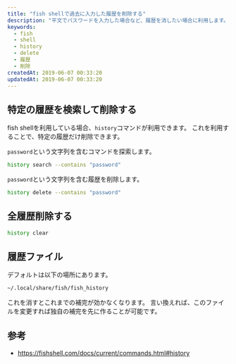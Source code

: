 ```yaml
---
title: "fish shellで過去に入力した履歴を削除する"
description: "平文でパスワードを入力した場合など、履歴を消したい場合に利用します。"
keywords:
  - fish
  - shell
  - history
  - delete
  - 履歴
  - 削除
createdAt: 2019-06-07 00:33:20
updatedAt: 2019-06-07 00:33:20
---
```


## 特定の履歴を検索して削除する

fish shellを利用している場合、`history`コマンドが利用できます。
これを利用することで、特定の履歴だけ削除できます。

`password`という文字列を含むコマンドを探索します。

```bash
history search --contains "password"
```

`password`という文字列を含む履歴を削除します。

```bash
history delete --contains "password"
```

## 全履歴削除する

```bash
history clear
```

## 履歴ファイル

デフォルトは以下の場所にあります。

```bash
~/.local/share/fish/fish_history
```

これを消すとこれまでの補完が効かなくなります。
言い換えれば、このファイルを変更すれば独自の補完を先に作ることが可能です。

## 参考

* https://fishshell.com/docs/current/commands.html#history
